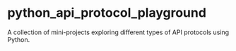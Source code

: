 # python_api_protocol_playground
A collection of mini-projects exploring different types of API protocols using Python.

